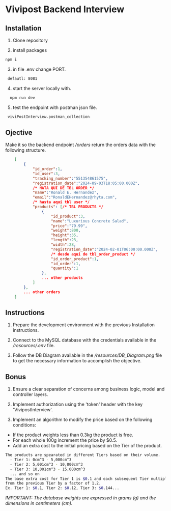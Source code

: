 # Vivipost Backend Interview

## Installation

1. Clone repository

2. install packages

```bash
npm i
```

3. in file .env change PORT.

```bash
 defautl: 8081
```

4. start the server locally with.

```bash
  npm run dev
```

5. test the endpoint with postman json file.

```bash
 viviPostInterview.postman_collection
```

## Ojective

Make it so the backend endpoint _/orders_ return the orders data with the following structure.

```json
    [
        {
            "id_order":1,
            "id_user":3,
            "tracking_number":"551354861575",
            "registration_date":"2024-09-03T18:05:00.000Z",
            /* HATA QUI DE TBL ORDER */
            "name":"Ronald E. Hernandez",
            "email":"RonaldEHernandez@rhyta.com",
            /* hasta aqui tbl user */
            "products": [/* TBL PRODUCTS */
                {
                    "id_product":3,
                    "name":"Luxurious Concrete Salad",
                    "price":"79.99",
                    "weight":800,
                    "height":35,
                    "length":23,
                    "width":28,
                    "registration_date":"2024-02-01T06:00:00.000Z",
                    /* desde aqui de tbl_order_product */
                    "id_order_product":1,
                    "id_order":1,
                    "quantity":1
                },
                ... other products
            ]
        },
        ... other orders
    ]
```

## Instructions

1. Prepare the development environment with the previous Installation instructions.

2. Connect to the MySQL database with the credentials available in the _/resources/.env_ file.

3. Follow the DB Diagram available in the _/resources/DB_Diagram.png_ file to get the necessary information to accomplish the objective.

## Bonus

1. Ensure a clear separation of concerns among business logic, model and controller layers.

2. Implement authorization using the 'token' header with the key 'VivipostInterview'.

3. Implement an algorithm to modify the price based on the following conditions:

- If the product weights less than 0.3kg the product is free.
- For each whole 100g increment the price by $0.5.
- Add an extra cost to the initial pricing based on the Tier of the product.

```bash
The products are spearated in different Tiers based on their volume.
  - Tier 1: 0cm^3 - 5,000cm^3
  - Tier 2: 5,001cm^3 - 10,000cm^3
  - Tier 3: 10,001cm^3 - 15,000cm^3
  ... and so on
The base extra cost for Tier 1 is $0.1 and each subsequent Tier multiply the cost
from the previous Tier by a factor of 1.2.
Ex. Tier 1: $0.1, Tier 2: $0.12, Tier 3: $0.144...
```

_IMPORTANT: The database weights are expressed in grams (g) and the dimensions in centimeters (cm)._
